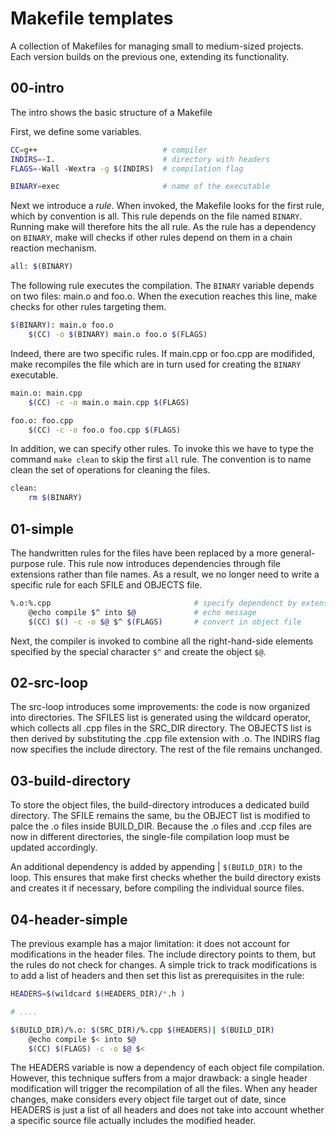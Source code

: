 # Makefile templates

A collection of Makefiles for managing small to medium-sized projects. Each version builds on the previous one, extending its functionality.

## 00-intro

The intro shows the basic structure of a Makefile

First, we define some variables.

```bash
CC=g++                            # compiler                          
INDIRS=-I.                        # directory with headers
FLAGS=-Wall -Wextra -g $(INDIRS)  # compilation flag

BINARY=exec                       # name of the executable
```

Next we introduce a *rule*. When invoked, the Makefile looks for the first rule, which by convention is all. This rule depends on the file named `BINARY`. Running make will therefore hits the all rule. As the rule has a dependency on `BINARY`, make will checks if other rules depend on them in a chain reaction mechanism. 

```bash
all: $(BINARY)
```

The following rule executes the compilation. The `BINARY` variable depends on two files: main.o and foo.o. When the execution reaches this line, make checks for other rules targeting them.


```bash
$(BINARY): main.o foo.o
	$(CC) -o $(BINARY) main.o foo.o $(FLAGS)
```

Indeed, there are two specific rules. If main.cpp or foo.cpp are modifided, make recompiles the file which are in turn used for creating the `BINARY` executable. 

```bash
main.o: main.cpp
	$(CC) -c -o main.o main.cpp $(FLAGS)

foo.o: foo.cpp
	$(CC) -c -o foo.o foo.cpp $(FLAGS)
```

In addition, we can specify other rules. To invoke this we have to type the command `make clean` to skip the first `all` rule. The convention is to name clean the set of operations for cleaning the files. 

```bash
clean:
	rm $(BINARY) 
```


## 01-simple

The handwritten rules for the files have been replaced by a more general-purpose rule. This rule now introduces dependencies through file extensions rather than file names. As a result, we no longer need to write a specific rule for each SFILE and OBJECTS file.

```bash
%.o:%.cpp                                # specify dependenct by extension
	@echo compile $^ into $@             # echo message
	$(CC) $() -c -o $@ $^ $(FLAGS)       # convert in object file
```

Next, the compiler is invoked to combine all the right-hand-side elements specified by the special character `$^` and create the object `$@`.


## 02-src-loop

The src-loop introduces some improvements: the code is now organized into directories. The SFILES list is generated using the wildcard operator, which collects all .cpp files in the SRC_DIR directory. The OBJECTS list is then derived by substituting the .cpp file extension with .o. The INDIRS flag now specifies the include directory. The rest of the file remains unchanged.

## 03-build-directory

To store the object files, the build-directory introduces a dedicated build directory. The SFILE remains the same, bu the OBJECT list is modified to palce the .o files inside BUILD_DIR. Because the .o files and .ccp files are now in different directories, the single-file compilation loop must be updated accordingly. 

An additional dependency is added by appending | `$(BUILD_DIR)` to the loop. This ensures that make first checks whether the build directory exists and creates it if necessary, before compiling the individual source files.

## 04-header-simple

The previous example has a major limitation: it does not account for modifications in the header files. The include directory points to them, but the rules do not check for changes. A simple trick to track modifications is to add a list of headers and then set this list as prerequisites in the rule:

```bash
HEADERS=$(wildcard $(HEADERS_DIR)/*.h )

# ....

$(BUILD_DIR)/%.o: $(SRC_DIR)/%.cpp $(HEADERS)| $(BUILD_DIR)
	@echo compile $< into $@ 
	$(CC) $(FLAGS) -c -o $@ $<
```

The HEADERS variable is now a dependency of each object file compilation. However, this technique suffers from a major drawback: a single header modification will trigger the recompilation of all the files. When any header changes, make considers every object file target out of date, since HEADERS is just a list of all headers and does not take into account whether a specific source file actually includes the modified header. 